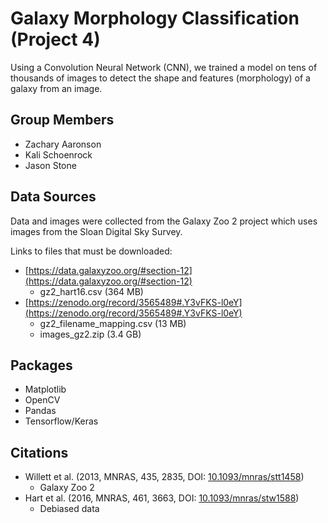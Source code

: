 # Galaxy Morphology Classification (Project 4)

Using a Convolution Neural Network (CNN), we trained a model on tens of thousands of images to detect the shape and features (morphology) of a galaxy from an image.

## Group Members
- Zachary Aaronson
- Kali Schoenrock
- Jason Stone

## Data Sources
Data and images were collected from the Galaxy Zoo 2 project which uses images from the Sloan Digital Sky Survey.

Links to files that must be downloaded:
- [https://data.galaxyzoo.org/#section-12](https://data.galaxyzoo.org/#section-12)
    - gz2_hart16.csv (364 MB)
- [https://zenodo.org/record/3565489#.Y3vFKS-l0eY](https://zenodo.org/record/3565489#.Y3vFKS-l0eY)
    - gz2_filename_mapping.csv (13 MB)
    - images_gz2.zip (3.4 GB)

## Packages
- Matplotlib
- OpenCV
- Pandas
- Tensorflow/Keras

## Citations
- Willett et al. (2013, MNRAS, 435, 2835, DOI: [10.1093/mnras/stt1458](https://doi.org/10.1093/mnras/stt1458))
    - Galaxy Zoo 2
- Hart et al. (2016, MNRAS, 461, 3663, DOI: [10.1093/mnras/stw1588](https://doi.org/10.1093/mnras/stw1588))
    - Debiased data
